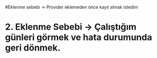 #Eklenme sebebi -> Provider eklemeden önce kayıt almak istedim
# 2. Eklenme Sebebi -> Çalıştığım günleri görmek ve hata durumunda geri dönmek.
